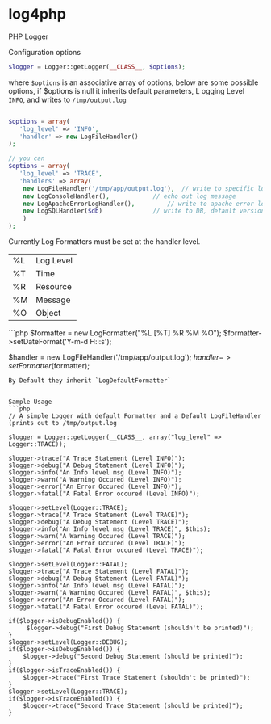log4php
=======

PHP Logger

Configuration options
```php
$logger = Logger::getLogger(__CLASS__, $options);
```
where `$options` is an associative array of options, below are some possible options, 
if $options is null it inherits default parameters, L
ogging Level `INFO`, and writes to `/tmp/output.log`
```php

$options = array(
   'log_level' => 'INFO',
   'handler' => new LogFileHandler()
);

// you can
$options = array(
   'log_level' => 'TRACE',
   'handlers' => array(
   	new LogFileHandler('/tmp/app/output.log'), 	// write to specific log file
   	new LogConsoleHandler(), 			// echo out log message
   	new LogApacheErrorLogHandler(),			// write to apache error log
   	new LogSQLHandler($db)				// write to DB, default version uses PDO
   	)
);
```

Currently Log Formatters must be set at the handler level.
<table>
<tr><td>%L</td><td>Log Level</td></tr>
<tr><td>%T</td><td>Time</td></tr>
<tr><td>%R</td><td>Resource</td></tr>
<tr><td>%M</td><td>Message</td></tr>
<tr><td>%O</td><td>Object</td></tr>
</table>
```php
$formatter = new LogFormatter("%L [%T] %R %M %O");
$formatter->setDateFormat('Y-m-d H:i:s');

$handler = new LogFileHandler('/tmp/app/output.log');
$handler->setFormatter($formatter); 
```
By Default they inherit `LogDefaultFormatter`
 

Sample Usage
```php
// A simple Logger with default Formatter and a Default LogFileHandler (prints out to /tmp/output.log
         
$logger = Logger::getLogger(__CLASS__, array("log_level" => Logger::TRACE));

$logger->trace("A Trace Statement (Level INFO)");
$logger->debug("A Debug Statement (Level INFO)");
$logger->info("An Info level msg (Level INFO)");
$logger->warn("A Warning Occured (Level INFO)");
$logger->error("An Error Occured (Level INFO)");
$logger->fatal("A Fatal Error occured (Level INFO)");
        
$logger->setLevel(Logger::TRACE);
$logger->trace("A Trace Statement (Level TRACE)");
$logger->debug("A Debug Statement (Level TRACE)");
$logger->info("An Info level msg (Level TRACE)", $this);
$logger->warn("A Warning Occured (Level TRACE)");
$logger->error("An Error Occured (Level TRACE)");
$logger->fatal("A Fatal Error occured (Level TRACE)");

$logger->setLevel(Logger::FATAL);
$logger->trace("A Trace Statement (Level FATAL)");
$logger->debug("A Debug Statement (Level FATAL)");
$logger->info("An Info level msg (Level FATAL)");
$logger->warn("A Warning Occured (Level FATAL)", $this);
$logger->error("An Error Occured (Level FATAL)");
$logger->fatal("A Fatal Error occured (Level FATAL)");

if($logger->isDebugEnabled()) {
     $logger->debug("First Debug Statement (shouldn't be printed)");
}
$logger->setLevel(Logger::DEBUG);
if($logger->isDebugEnabled()) {
  	$logger->debug("Second Debug Statement (should be printed)");
}
if($logger->isTraceEnabled()) {
	$logger->trace("First Trace Statement (shouldn't be printed)");
}
$logger->setLevel(Logger::TRACE);
if($logger->isTraceEnabled()) {
 	$logger->trace("Second Trace Statement (should be printed)");
}
```
